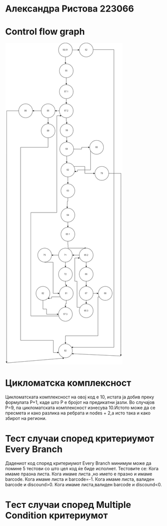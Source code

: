 # Александра Ристова 223066
# Control flow graph
![Alt text](https://github.com/Aleksandra0710/SI_2024_lab2_223066/blob/master/graf1.drawio.png?raw=true)
# Цикломатска комплексност
Цикломатската комплексност на овој код е 10, истата ја добив преку формулата P+1, каде што P е бројот на предикатни јазли. Во случајoв P=9, па цикломатската комплексност изнесува 10.Истото може да се пресмета и како разлика на ребрата и nodes + 2,а исто така и како збирот на региони.
# Тест случаи според критериумот Every Branch 
Дадениот код според критериумот Every Branch минимум може да помине 5 тестови со што цел код ќе биде исполнет.
Тестовите се:
Кога имаме празна листа.
Кога имаме листа ,но името е празно и имаме barcode.
Кога имаме листа и barcode=-1.
Кога имаме листа, валиден barcode и discound>0.
Koга имаме листа,валиден barcode и discound<0.
# Tест случаи според Multiple Condition критериумот

